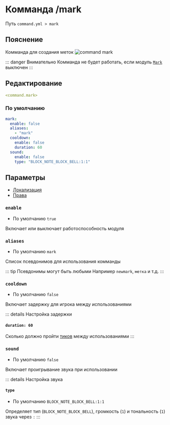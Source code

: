 # Комманда /mark
Путь `command.yml > mark`

## Пояснение
Комманда для создания меток
![command mark](/commandmark.gif)

::: danger Внимательно
Комманда не будет работать, если модуль [`Mark`](/ru/message/contact/mark/) выключен
:::

## Редактирование
```yaml
<command.mark>
```

### По умолчанию
```yaml
mark:
  enable: false
  aliases:
    - "mark"
  cooldown:
    enable: false
    duration: 60
  sound:
    enable: false
    type: "BLOCK_NOTE_BLOCK_BELL:1:1"
```

## Параметры

- [Локализация](/ru/localizations/ru_ru/command/mark/)
- [Права](/ru/permission/command/mark/)

### `enable`
- По умолчанию `true`

Включает или выключает работоспособность модуля

### `aliases`
- По умолчанию `mark`

Список псевдонимов для использования комманды

::: tip Псевдонимы могут быть любыми
Например `newmark`, `метка` и т.д.
:::

### `cooldown`
- По умолчанию `false`

Включает задержку для игрока между использованиями

::: details Настройка задержки
#### `duration: 60`

Сколько должно пройти [тиков](https://ru.minecraft.wiki/w/%D0%A2%D0%B0%D0%BA%D1%82) между использованиями
:::

### `sound`
- По умолчанию `false`

Включает проигрывание звука при использовании

::: details Настройка звука
#### `type`
- По умолчанию `BLOCK_NOTE_BLOCK_BELL:1:1`

Определяет тип (`BLOCK_NOTE_BLOCK_BELL`), громкость (`1`) и тональность (`1`) звука через `:`
:::